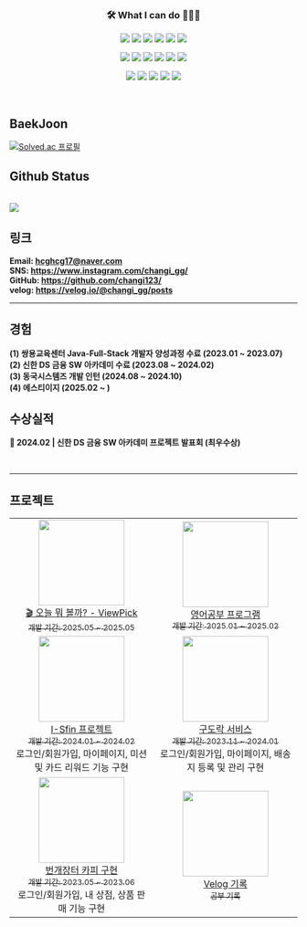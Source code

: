 <h3 align="center">🛠 What I can do 👨🏻‍💻</h3>



<!--======== 로고 ========-->
<!-- backend -->
<p align="center">
  <img src="https://img.shields.io/badge/Java-007396?style=for-the-badge&logo=java&logoColor=white" />
  <img src="https://img.shields.io/badge/junit5-25A162?style=for-the-badge&logo=junit5&logoColor=white">
  <img src="https://img.shields.io/badge/spring-6DB33F?style=for-the-badge&logo=spring&logoColor=white">
  <img src="https://img.shields.io/badge/springboot-6DB33F?style=for-the-badge&logo=springboot&logoColor=white">
  <img src="https://img.shields.io/badge/mysql-4479A1?style=for-the-badge&logo=mysql&logoColor=white">
  <img src="https://img.shields.io/badge/oracle-F80000?style=for-the-badge&logo=oracle&logoColor=white">
</p>


<!-- front -->  
<p align="center">
  <img src="https://img.shields.io/badge/thymeleaf-005F0F?style=for-the-badge&logo=thymeleaf&logoColor=white">
  <img src="https://img.shields.io/badge/javascript-F7DF1E?style=for-the-badge&logo=javascript&logoColor=black">
  <img src="https://img.shields.io/badge/jquery-0769AD?style=for-the-badge&logo=jquery&logoColor=white">
  <img src="https://img.shields.io/badge/html5-E34F26?style=for-the-badge&logo=html5&logoColor=white">
  <img src="https://img.shields.io/badge/css3-1572B6?style=for-the-badge&logo=css3&logoColor=white">
  <img src="https://img.shields.io/badge/react-444444?style=for-the-badge&logo=react">
</p>
<!-- 개발환경 & DataBase --> 
<p align="center">
  <img src="https://img.shields.io/badge/github-181717?style=for-the-badge&logo=github&logoColor=white">
  <img src="https://img.shields.io/badge/eclipse ide-2C2255?style=for-the-badge&logo=eclipseide&logoColor=white"> 
  <img src="https://img.shields.io/badge/visualstudiocode-007ACC?style=for-the-badge&logo=visualstudiocode&logoColor=white"> 
  <img src="https://img.shields.io/badge/gradle-02303A?style=for-the-badge&logo=gradle&logoColor=white"> 
  <img src="https://img.shields.io/badge/apachemaven-C71A36?style=for-the-badge&logo=apachemaven&logoColor=white"> 
</p>

<br>

## BaekJoon
[![Solved.ac
프로필](http://mazassumnida.wtf/api/v2/generate_badge?boj=hcghcg17)](https://solved.ac/hcghcg17)

## Github Status

<br>

  <a href="https://github.com/changi123">
    <img src="https://github-readme-stats.vercel.app/api/top-langs/?username=changi123&layout=compact&hide=javascript,html,scss" />
  </a>
  
<br>

## 링크
**Email: [hcghcg17@naver.com](mailto:hcghcg17@naver.com)**
<br/>
**SNS: <https://www.instagram.com/changi_gg/>**
<br/>
**GitHub: <https://github.com/changi123/>**
<br/>
**velog: <https://velog.io/@changi_gg/posts>**

---

## 경험
**(1) 쌍용교육센터 Java-Full-Stack 개발자 양성과정 수료 (2023.01 ~ 2023.07)**
<br/>
**(2) 신한 DS 금융 SW 아카데미 수료 (2023.08 ~ 2024.02)**
<br>
**(3) 동국시스템즈 개발 인턴 (2024.08 ~ 2024.10)**
<br>
**(4) 에스티이지 (2025.02 ~ )**
<br>
## 수상실적
**🥇 2024.02 | 신한 DS 금융 SW 아카데미 프로젝트 발표회 (최우수상)**

<br>


--- 
## 프로젝트

<table>
  <tr>
    <td align="center" width="300">
      <a href="https://github.com/changi123/viewpick">
        <img src="https://github.com/user-attachments/assets/d1077025-470f-4978-ba9b-7c278f996237" width="150" height="150" /><br/>
        🎬 오늘 뭐 볼까? - ViewPick<br/>
        <sub>개발 기간: 2025.05 ~ 2025.05</sub>
      </a>
    </td>
    <td align="center" width="300">
      <a href="https://github.com/changi123/study">
        <img src="https://github.com/user-attachments/assets/1c84e964-95f1-4355-8ed1-6c7021efbc9c" width="150" height="150" /><br/>
        영어공부 프로그램<br/>
        <sub>개발 기간: 2025.01 ~ 2025.02</sub>
      </a>
    </td>
  </tr>

  <tr>
    <td align="center" width="300">
      <a href="https://github.com/I-Sfin">
        <img src="https://avatars.githubusercontent.com/u/157471821?s=200&v=4" width="150" height="150" /><br/>
        I-Sfin 프로젝트<br/>
        <sub>개발 기간: 2024.01 ~ 2024.02</sub>
      </a><br/>
      로그인/회원가입, 마이페이지, 미션 및 카드 리워드 기능 구현
    </td>
    <td align="center" width="300">
      <a href="https://github.com/changi123/9dorak">
        <img src="https://github.com/changi123/changi123/assets/133079671/94865e16-3f42-40e0-ad6f-2195c6b7827a" width="150" height="150" /><br/>
        구도락 서비스<br/>
        <sub>개발 기간: 2023.11 ~ 2024.01</sub>
      </a><br/>
      로그인/회원가입, 마이페이지, 배송지 등록 및 관리 구현
    </td>
  </tr>

  <tr>
    <td align="center" width="300">
      <a href="https://github.com/changi123/JSP-Servlet_Project">
        <img src="https://play-lh.googleusercontent.com/_gp-eWsqbTR5GvMXnHCIxEazoLPQSlHY4Uv-ZQln0jYsUSRReQb_fzpNwKbhd82R6-4=w240-h480-rw" width="150" height="150"/><br/>
        번개장터 카피 구현<br/>
        <sub>개발 기간: 2023.05 ~ 2023.06</sub>
      </a><br/>
      로그인/회원가입, 내 상점, 상품 판매 기능 구현
    </td>
    <td align="center" width="300">
      <a href="https://velog.io/@changi_gg/posts">
        <img src="https://github.com/changi123/changi123/assets/133079671/85833525-f679-4dc1-9a75-662fe622a4e0" width="150" height="150"/><br/>
        Velog 기록<br/>
        <sub>공부 기록</sub>
      </a>
    </td>
  </tr>
</table>


